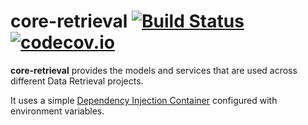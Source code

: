 # core-retrieval [![Build Status](https://travis-ci.org/src-d/core-retrieval.svg?branch=master)](https://travis-ci.org/src-d/core-retrieval) [![codecov.io](https://codecov.io/gh/src-d/core-retrieval/branch/master/graph/badge.svg?token=RCW9yo5m4E)](https://codecov.io/gh/src-d/core-retrieval)

**core-retrieval** provides the models and services that are used across
different Data Retrieval projects.

It uses a simple
[Dependency Injection Container](https://en.wikipedia.org/wiki/Dependency_injection)
configured with environment variables.
